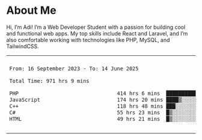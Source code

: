 <table border="0">
 <h1>About Me</h1>
 <p> Hi, I’m Adi! I’m a Web Developer Student with a passion for building cool and functional web apps. My top skills include React and Laravel, and I’m also comfortable working with technologies like PHP, MySQL, and TailwindCSS.


 <tr>
  <td>
  
 
 <!--START_SECTION:waka-->

```txt
From: 16 September 2023 - To: 14 June 2025

Total Time: 971 hrs 9 mins

PHP                                414 hrs 6 mins  ██████████▓░░░░░░░░░░░░░░   42.18 %
JavaScript                         174 hrs 20 mins ████▒░░░░░░░░░░░░░░░░░░░░   17.76 %
C++                                118 hrs 48 mins ███░░░░░░░░░░░░░░░░░░░░░░   12.10 %
C#                                 55 hrs 23 mins  █▒░░░░░░░░░░░░░░░░░░░░░░░   05.64 %
HTML                               49 hrs 21 mins  █▒░░░░░░░░░░░░░░░░░░░░░░░   05.03 %
```

<!--END_SECTION:waka-->
  </td>
    <td>
   <div align="start">
        <a href="https://open.spotify.com/user/dxso20he52f5d4ti73duavf95">
        <img width="200px" src="https://spotify-github-profile.kittinanx.com/api/view.svg?uid=dxso20he52f5d4ti73duavf95&cover_image=true&theme=default&show_offline=false&background_color=121212&interchange=false" alt="Spotify Now Playing">
    </a>
</div> 

  </td>
 </tr>

</table>





